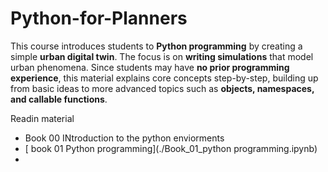 # Python-for-Planners
This course introduces students to **Python programming** by creating a simple **urban digital twin**. The focus is on **writing simulations** that model urban phenomena. Since students may have **no prior programming experience**, this material explains core concepts step-by-step, building up from basic ideas to more advanced topics such as **objects, namespaces, and callable functions**.


Readin material
- Book 00 INtroduction to the python enviorments
- [ book 01 Python programming](./Book_01_python programming.ipynb)
- 
